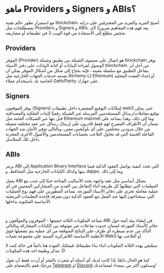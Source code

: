 # ماهو Providers و Signers و ABIs؟

مع استمرار تطور عالم تقنية blockchain، أصبح المزيد والمزيد من المحترفين على دراية بمصطلحات مثل Providers و Signers و ABIs. يعد فهم هذه المفاهيم ضروريًا لأي شخص يتطلع إلى الاستفادة من قوة الويب 3 في تطبيقاته أو مشاريعه.

## Providers

الموفر (Provider) هو اتصال على مستوى الشبكة بين تطبيق وشبكة blockchain يوفر الوصول لقراءة البيانات أو كتابة البيانات على دفتر الأستاذ blockchain. من أجل أن يتفاعل التطبيق مع سلسلة معينة ، فإنه يحتاج إلى شكل من أشكال الموفر يمكن أن تقدمه خدمات الجهات الخارجية مثل Alchemy (لـ Ethereum) أو إعداد العقدة المحلية الخاصة بك باستخدام عملاء Geth/Parity على جهازك.

## Signers

يوفر الموقعون (Signers) إمكانات التوقيع المشفرة داخل تطبيقات web3 حتى يمكن توقيع معاملات/رسائل المستخدمين المرسلة عبر الشبكة رقميًا لإثبات الملكية والمصداقية قبل بثها عبر الشبكات العامة مثل Ethereum mainnet وما إلى ذلك، وهذا يساعد على ضمان أن الأطراف المصرح لهم فقط قادرون على إرسال رسائل عبر عقد مختلفة متصلة من خلال مزودين مختلفين على أي بلوكشين معين، وبالتالي توفير الأمان ضد الجهات الفاعلة الخبيثة التي قد تحاول التلاعب بحسابات المستخدمين والأصول الأخرى المخزنة داخل تلك السلاسل.

## ABIs

يرمز ABI إلى Application Binary Interface التي تحدد كيفية تواصل العقود الذكية فيما بينها وكذلك الكيانات الخارجية مثل المحافظ، و dapps، وما إلى ذلك.

يعمل ABI بشكل أساسي مثل عقد واجهة يحدد الأساليب المتاحة جنبًا إلى جنب مع المعلمات التي تتطلبها كل طريقة أثناء التفاعل بين العديد من المشاركين المعنيين في أي عملية معاملة تجري على دفاتر الأستاذ الموزعة. يساعد المطورين على فهم نوع العمليات التي سيحتاجون إليها عند العمل مع العقود الذكية دون معرفة قاعدة التعليمات البرمجية الأساسية المكتوبة بداخلها.

<br/>

تساعد المكونات الثلاثة جميعها - الموفرون والموقّعون و ABI في إنشاء بيئة آمنة حول دفاتر الأستاذ الموزعة لضمان حدوث تفاعلات غير موثوقة بين الكيانات المشاركة وبالتالي التأكد من عدم سيطرة أي طرف على النتائج المتوقعة من أي عملية يتم تشغيلها فوق الأنظمة الأساسية اللامركزية المبنية على مجموعة تقنيات Web3 أو التلاعب بها.

ستلتقي بهذه الثلاثة المكونات اثناء بناء تطبيقاتك فيمكنك العودة هنا دائماً في حالة كنت لا تتذكر وظيفة احد هذه المكونات :D

كما هو الحال دائمًا، إذا كانت لديك أي أسئلة أو شعرت بالتعثر أو أردت فقط أن تقول مرحبًا، فقم بالإنضمام على <a href="https://t.me/Web3ArabsDAO" target="_blank">Telegram</a> او <a href="https://discord.gg/ykgUvqMc4Q" target="_blank">Discord</a> وسنكون أكثر من سعداء لمساعدتك!

